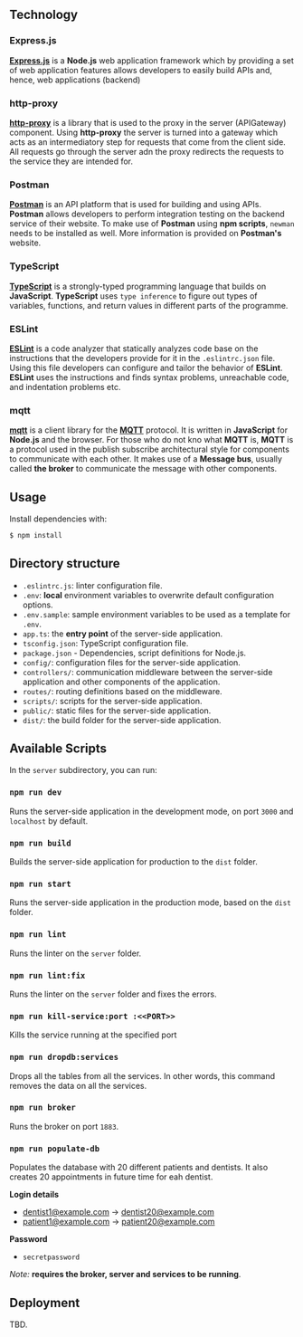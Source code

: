 ## Technology

### Express.js
**[Express.js](https://expressjs.com/)** is a **Node.js** web application framework which by providing a set of web application features allows developers to easily build APIs and, hence, web applications (backend)

### http-proxy
**[http-proxy](https://github.com/http-party/node-http-proxy#readme)** is a library that is used to the proxy in the server (APIGateway) component. Using **http-proxy** the server is turned into a gateway which acts as an intermediatory step for requests that come from the client side. All requests go through the server adn the proxy redirects the requests to the service they are intended for.

### Postman
**[Postman](https://postman.com/)** is an API platform that is used for building and using APIs. **Postman** allows developers to perform integration testing on the backend service of their website. To make use of **Postman** using **npm scripts**, `newman` needs to be installed as well. More information is provided on **Postman's** website.

### TypeScript
**[TypeScript](https://github.com/microsoft/TypeScript)** is a strongly-typed programming language that builds on **JavaScript**. **TypeScript** uses `type inference` to figure out types of variables, functions, and return values in different parts of the programme.

### ESLint
**[ESLint](https://eslint.org/)** is a code analyzer that statically analyzes code base on the instructions that the developers provide for it in the `.eslintrc.json` file. Using this file developers can configure and tailor the behavior of **ESLint**. **ESLint** uses the instructions and finds syntax problems, unreachable code, and indentation problems etc.

### mqtt
**[mqtt](https://github.com/mqttjs/MQTT.js#readme)** is a client library for the **[MQTT](https://mqtt.org/)** protocol. It is written in **JavaScript** for **Node.js** and the browser. For those who do not kno what **MQTT** is, **MQTT** is a protocol used in the publish subscribe architectural style for components to communicate with each other. It makes use of a **Message bus**, usually called **the broker** to communicate the message with other components.

## Usage

Install dependencies with:

```bash
$ npm install
```

## Directory structure

- `.eslintrc.js`: linter configuration file.
- `.env`: **local** environment variables to overwrite default configuration options.
- `.env.sample`: sample environment variables to be used as a template for `.env`.
- `app.ts`: the **entry point** of the server-side application.
- `tsconfig.json`: TypeScript configuration file.
- `package.json` - Dependencies, script definitions for Node.js.
- `config/`: configuration files for the server-side application.
- `controllers/`: communication middleware between the server-side application and other components of the application.
- `routes/`: routing definitions based on the middleware.
- `scripts/`: scripts for the server-side application.
- `public/`: static files for the server-side application.
- `dist/`: the build folder for the server-side application.

## Available Scripts

In the `server` subdirectory, you can run:

### `npm run dev`

Runs the server-side application in the development mode, on port `3000` and `localhost` by default.

### `npm run build`

Builds the server-side application for production to the `dist` folder.

### `npm run start`

Runs the server-side application in the production mode, based on the `dist` folder.

### `npm run lint`

Runs the linter on the `server` folder.

### `npm run lint:fix`

Runs the linter on the `server` folder and fixes the errors.

### `npm run kill-service:port :<<PORT>>`

Kills the service running at the specified port

### `npm run dropdb:services`

Drops all the tables from all the services. In other words, this command removes the data on all the services.

### `npm run broker`

Runs the broker on port `1883`.

### `npm run populate-db`

Populates the database with 20 different patients and dentists. It also creates 20 appointments in future time for eah dentist.

**Login details**
- dentist1@example.com $\to$ dentist20@example.com
- patient1@example.com $\to$ patient20@example.com

**Password**
- `secretpassword`

*Note:* **requires the broker, server and services to be running**.

## Deployment

TBD.
